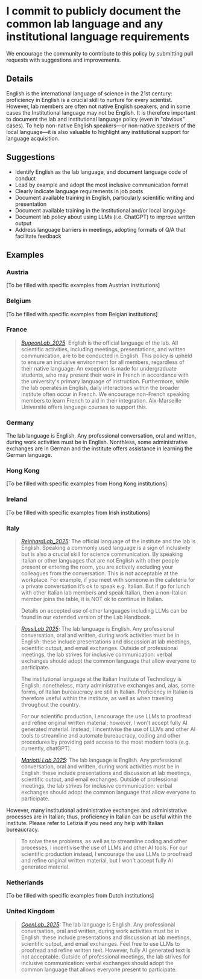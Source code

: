 # I commit to publicly document the common lab language and any institutional language requirements

We encourage the community to contribute to this policy by submitting pull requests with suggestions and improvements.

## Details
English is the international language of science in the 21st century: proficiency in English is a crucial skill to nurture for every scientist. However, lab members are often not native English speakers, and in some cases the Institutional language may not be English. It is therefore important to document the lab and institutional language policy (even in "obvious" cases). To help non-native English speakers—or non-native speakers of the local language—it is also valuable to highlight any institutional support for language acquisition.

## Suggestions
- Identify English as the lab language, and document language code of conduct
- Lead by example and adopt the most inclusive communication format
- Clearly indicate language requirements in job posts
- Document available training in English, particularly scientific writing and presentation
- Document available training in the Institutional and/or local language
- Document lab policy about using LLMs (i.e. ChatGPT) to improve written output
- Address language barriers in meetings, adopting formats of Q/A that facilitate feedback

## Examples

### Austria
[To be filled with specific examples from Austrian institutions]

### Belgium
[To be filled with specific examples from Belgian institutions]

### France
>_[BugeonLab_2025](https://www.inmed.fr/en/circuits-neuronaux-et-codage-sensoriel):_ English is the official language of the lab. All scientific activities, including meetings, presentations, and written communication, are to be conducted in English. This policy is upheld to ensure an inclusive environment for all members, regardless of their native language. An exception is made for undergraduate students, who may present their work in French in accordance with the university's primary language of instruction. Furthermore, while the lab operates in English, daily interactions within the broader institute often occur in French. We encourage non-French speaking members to learn French to aid in their integration. Aix-Marseille Université offers language courses to support this.

### Germany
The lab language is English. Any professional conversation, oral and written, during work activities must be in English. Nonthless, some administrative exchanges are in German and the institute offers assistance in learning the German language.

### Hong Kong
[To be filled with specific examples from Hong Kong institutions]

### Ireland
[To be filled with specific examples from Irish institutions]

### Italy
>_[ReinhardLab_2025](https://reinhardlab.org/philosophy):_ The official language of the institute and the lab is English. Speaking a commonly used language is a sign of inclusivity but is also a crucial skill for science communication. By speaking Italian or other languages that are not English with other people present or entering the room, you are actively excluding your colleagues from the conversation. This is not acceptable at the workplace. For example, if you meet with someone in the cafeteria for a private conversation it’s ok to speak e.g. Italian. But if go for lunch with other Italian lab members and speak Italian, then a non-Italian member joins the table, it is NOT ok to continue in Italian.
>
>Details on accepted use of other languages including LLMs can be found in our extended version of the Lab Handbook.

> _[RossiLab 2025](https://rossilab.iit.it)_: The lab language is English. Any professional conversation, oral and written, during work activities must be in English: these include presentations and discussion at lab meetings, scientific output, and email exchanges.  Outside of professional meetings, the lab strives for inclusive communication: verbal exchanges should adopt the common language that allow everyone to participate.
> 
> The institutional language at the Italian Institute of Technology is English; nonetheless, many administrative exchanges and, alas, some forms, of Italian bureaucracy are still in Italian. Proficiency in Italian is therefore useful within the institute, as well as when traveling throughout the country.
> 
> For our scientific production, I encourage the use LLMs to proofread and refine original written material; however, I won't accept fully AI generated material. Instead, I incentivise the use of LLMs and other AI tools to streamline and automate bureaucracy, coding and other procedures by providing paid access to the most modern tools (e.g. currently, chatGPT).


> _[Mariotti Lab 2025]([https://rossilab.iit.it](http://www.in.cnr.it/index.php/it/people-it/833-letizia-mariotti))_: The lab language is English. Any professional conversation, oral and written, during work activities must be in English: these include presentations and discussion at lab meetings, scientific output, and email exchanges. Outside of professional meetings, the lab strives for inclusive communication: verbal exchanges should adopt the common language that allow everyone to participate.
> 
However, many institutional administrative exchanges and administrative processes are in Italian; thus, proficiency in Italian can be useful within the institute. Please refer to Letizia if you need any help with Italian bureaucracy.
>
> To solve these problems, as well as to streamline coding and other processes, I incentivise the use of LLMs and other AI tools. For our scientific production instead, I encourage the use LLMs to proofread and refine original written material, but I won't accept fully AI generated material.

### Netherlands
[To be filled with specific examples from Dutch institutions]

### United Kingdom
>_[CoenLab_2025](https://coen-lab.com/):_ The lab language is English. Any professional conversation, oral and written, during work activities must be in English: these include presentations and discussion at lab meetings, scientific output, and email exchanges. Feel free to use LLMs to proofread and refine written text. However, fully AI generated text is not acceptable. Outside of professional meetings, the lab strives for inclusive communication: verbal exchanges should adopt the common language that allows everyone present to participate.

